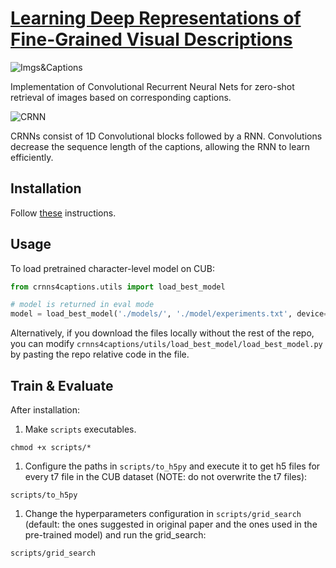 # [Learning Deep Representations of Fine-Grained Visual Descriptions](http://openaccess.thecvf.com/content_cvpr_2016/html/Reed_Learning_Deep_Representations_CVPR_2016_paper.html)

![Imgs&Captions](https://user-images.githubusercontent.com/43141476/80866419-37108000-8c97-11ea-83ef-8c39a59616c1.png)

Implementation of Convolutional Recurrent Neural Nets for zero-shot retrieval of images based on corresponding captions.

![CRNN](https://user-images.githubusercontent.com/43141476/80866252-54911a00-8c96-11ea-9247-a8bbb900130c.png)

CRNNs consist of 1D Convolutional blocks followed by a RNN. Convolutions decrease the sequence length of the captions, allowing the RNN to learn efficiently.

## Installation

Follow [these](./docs/installation.md) instructions.

## Usage

To load pretrained character-level model on CUB:

```python
from crnns4captions.utils import load_best_model

# model is returned in eval mode
model = load_best_model('./models/', './model/experiments.txt', device='cuda:0')
```

Alternatively, if you download the files locally without the rest of the repo, you can modify `crnns4captions/utils/load_best_model/load_best_model.py` by pasting the repo relative code in the file.

## Train & Evaluate

After installation:

1. Make `scripts` executables.

```console
chmod +x scripts/*
```

1. Configure the paths in `scripts/to_h5py` and execute it to get h5 files for every t7 file in the CUB dataset (NOTE: do not overwrite the t7 files):

```console
scripts/to_h5py
```

1. Change the hyperparameters configuration in `scripts/grid_search` (default: the ones suggested in original paper and the ones used in the pre-trained model) and run the grid_search:

```console
scripts/grid_search
```
